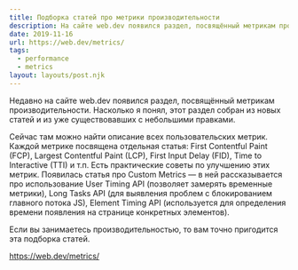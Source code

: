 ```yaml
---
title: Подборка статей про метрики производительности
description: На сайте web.dev появился раздел, посвящённый метрикам производительности
date: 2019-11-16
url: https://web.dev/metrics/
tags:
  - performance
  - metrics
layout: layouts/post.njk
---
```

Недавно на сайте web.dev появился раздел, посвящённый метрикам производительности. Насколько я понял, этот раздел собран из новых статей и из уже существовавших с небольшими правками.

Сейчас там можно найти описание всех пользовательских метрик. Каждой метрике посвящена отдельная статья: First Contentful Paint (FCP), Largest Contentful Paint (LCP), First Input Delay (FID), Time to Interactive (TTI) и т.п. Есть практические советы по улучшению этих метрик. Появилась статья про Custom Metrics — в ней рассказывается про использование User Timing API (позволяет замерять временные метрики), Long Tasks API (для выявления проблем с блокированием главного потока JS), Element Timing API (используется для определения времени появления на странице конкретных элементов).

Если вы занимаетесь производительностью, то вам точно пригодится эта подборка статей.

https://web.dev/metrics/
